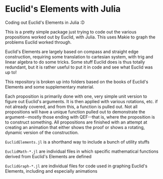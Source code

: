 # Euclid's Elements with Julia

Coding out Euclid's Elements in Julia :D

This is a pretty simple package just trying to code out the various propositions worked out by Euclid, with Julia. This uses Makie to graph the problems Euclid worked through.

Euclid's Elements are largely based on compass and straight edge construction, requiring some translation to cartesian system, with trig and linear algebra to do some tricks. Some stuff Euclid does is thus totally redundant, but it is rather useful to put it in code and see what Euclid was up to!


This repository is broken up into folders based on the books of Euclid's Elements and some supplementary material.

Each proposition is primarily done with one, very simple unit version to figure out Euclid's arguments. It is then applied with various rotations, etc. if not already covered, and from this, a function is pulled out. Not all propositions will have a unique function pulled out to demonstrate the argument--mostly those ending with QEF--that is, where the proposition is to construct something. All propositions are finished with an attempt at creating an animation that either shows the proof or shows a rotating, dynamic version of the construction.

`EuclidElements.jl` is a shorthand way to include a bunch of utility stuffs

`EuclidMath-*.jl` are individual files in which specific mathematical functions derived from Euclid's Elements are defined

`EuclidGraph-*.jl` are individual files for code used in graphing Euclid's Elements, including and especially animations
